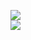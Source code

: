 [![](https://img.shields.io/badge/Made%20With-Github%20Spray-lightgrey.svg?style=for-the-badge&logo=github)](https://github.com/Annihil/github-spray#1973)  
[![](https://i.imgur.com/2DrTn0Z.gif)](https://github.com/Annihil/github-spray)